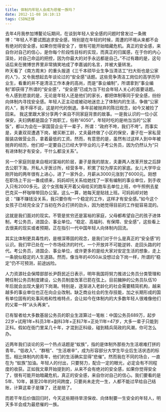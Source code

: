 ```yaml
---
title: 体制内年轻人会成为悲催一族吗？
date: 2012-11-08 16:10:13
tags: CSDN迁移
---
```

   去年4月我参加博鳌论坛期间，在谈到年轻人安全感的问题时曾发过一条微博：“年轻人不要试图追求安全感，特别是在年轻的时候，周遭的环境从来都不会有绝对的安全感，如果你觉得安全了，很有可能开始暗藏危机。真正的安全感，来自你对自己的信心，是你每个阶段性目标的实现，而真正的归属感，在于你的内心深处，对自己命运的把控，因为你最大的对手永远都是自己。”不过有趣的是，这句话后来在微博世界里非常搞笑地成了李嘉诚的名言，并被大量转发。  
  昨天看了《南方周末》的重头报道《三千本硕毕业生争当清洁工“扫大街也是公家的人”》，又令我想起去年谈论过的“安全感”话题。这些竞争清洁工岗位的高学历毕业生，看重的并不是清洁工作本身的高尚，而是“事业编制”，所谓拿到“事业编制”即获得了所谓的“安全感”，“安全感”已成为当下社会年轻人关心的首要话题。令人感到悲哀的是，无论是年轻人还是他们的家长，都把体制等同于安全感，纷纷向体制内寻找安全感。年轻人正主动或被动地迷恋上了体制内的生活，争做“公家的人”，我不得不说，这是时代的倒退。多年前被抛弃的陈旧观念，如今又被捡了回来。  我这里跟大家分享两个来自不同家庭背景的故事。一是我认识的一位小区保安，夫妇俩都是国企下岗职工，俗称“4050”，年轻时吃的是响当当的“公家饭”，都以为会在一家国营企业干一辈子，所谓：“政府不垮，我们不垮”。而事实是，夫妻双双遭遇下岗，被买断工龄，丈夫最终做了小区的保安，妻子在一家私营服装店做营业员，拿着最低的工资。然而，有意思的是，虽然有过这样人到中年被抛弃的经历，他们却一定要自己已经大学毕业的儿子考公务员，因为仍然认为“只有进体制才有安全，干什么都没关系”。

 另一个家庭则是来自相对富裕的阶层，妻子是我的朋友，夫妻两人改革开放之后辞去公职下海，开私人牙医诊所，经营多年，积累了较为厚实的家底。女儿大学毕业刚开始的两年很有上进心，进了一家外企，月薪从3000元涨到了6000元。刚想在职场上干出一番成绩来，妈妈却托关系给她找了一家有编制的事业单位，到手收入只有2000多元。这个女孩每天开着父母给买的跑车去单位上班，中午照例去星巴克买一杯咖啡带回办公室。这么一算，她每天是贴钱上班。可妈妈却对她说：“赚不赚钱没关系，我只要你有一个稳定的工作，这样才有安全感。”如今这个女孩子已经完全没了当初在外企打拼的劲头，因为她觉得目前的工作挺容易混的。 

 这就是我们面对的现实。不管是贫穷还是富裕的家庭，父母都希望自己的孩子进体制，考公务员，进国企、事业单位。“稳定、高福利、有保障、安全感”，这些看上去很美的现实或者预期，正在指引一代中国年轻人向体制内回流。 

 其实比体制更具毒性的，是根深蒂固的观念，是我们对于什么是真正的“安全感”的认识。我们早已处在一个市场经济的时代，一个开放并不可能逆转、走回头路的时代。考公务员，进国企、事业单位，或许更多的是给大家对安定生活的想象，走上一条貌似稳定的人生道路。然而，像当年的4050从没想过会下岗一样，所谓的“稳定”仍不可预测，前途凶险。

 人力资源社会保障部部长尹蔚民近日表示，明年我国将努力推进公务员分类管理和聘任制公务员制度建设，公务员制度改革已箭在弦上。目前臃肿的公务员队伍10年后就会出现大量的下岗潮。特别是，逐渐进入老龄化的社会需要精简机构，越来越多的事业单位也正在向企业改制。缺乏商业社会的生存技能，加之长期形成的国有单位固有的处事风格和性格特点，会让如今在体制内的大多数年轻人很难像他们的父辈一样“从头再来”。

 已有智者给大多数基层公务员的职业生涯算过一笔帐：中国公务员689万，起步22岁+试用1年+科员3年+副科3年+正科7年+正处11年=47岁，大多一辈子只能到正科。假如在衙门里呆几十年，才混到正科级，碰到精兵简政的风潮，你可怎么办。 

 近两年我们谈论的另一个热点话题是“蚁族”，指的是体制外那些为生活艰难打拼的青年。“低收入”、“群租”、“生活艰辛”，成为形容部分大学生毕业后生活状态的标签。相比体制内的青年，他们的生活确实显得“悲催”。然而我在不同的场合，一直在为 “蚁族”加油。年轻人的付出，只要努力，配合一定的眼光，必定会有不同程度的收获。正如我文章开始提到的，从来不会有绝对的安全感，如果你觉得安全了，很有可能开始暗藏危机，真正的安全感，来自你对自己的信心。我们要看的是5年、10年，甚至20年的时间跨度，只要尚未走完一生，人都不能过早给自己结账，计算这辈子是赚了，还是赔了。 

 而若干年后价值回归时，今天这些期待旱涝保收、向体制要一生安全的年轻人，明天多半会成为最悲催的一族。

   
 